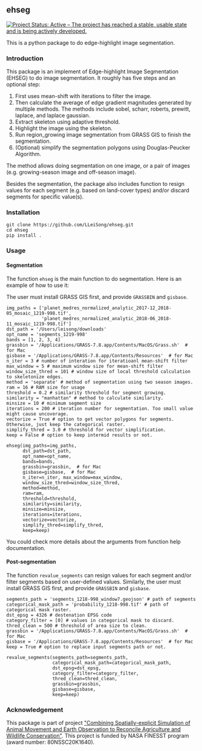 ## ehseg
[![Project Status: Active – The project has reached a stable, usable state and is being actively developed.](https://www.repostatus.org/badges/latest/active.svg)](https://www.repostatus.org/#active)

This is a python package to do edge-highlight image segmentation.

### Introduction

This package is an implement of Edge-highlight Image Segmentation (EHSEG) to do image segmentation.
It roughly has five steps and an optional step:
1. First uses mean-shift with iterations to filter the image.
2. Then calculate the average of edge gradient magnitudes generated by multiple methods. The methods include sobel, scharr, roberts,
    prewitt, laplace, and laplace gaussian.
3. Extract skeleton using adaptive threshold.
4. Highlight the image using the skeleton.
5. Run region_growing image segmentation from GRASS GIS to finish the segmentation.
6. (Optional) simplify the segmentation polygons using Douglas-Peucker Algorithm.

The method allows doing segmentation on one image, or a pair of images (e.g. growing-season image and off-season image).

Besides the segmentation, the package also includes function to resign values for each segment (e.g. based on land-cover types) and/or discard segments for specific value(s).

### Installation

```
git clone https://github.com/LLeiSong/ehseg.git
cd ehseg
pip install .
```

### Usage
#### Segmentation
The function `ehseg` is the main function to do segmentation. Here is an example of how to use it:

The user must install GRASS GIS first, and provide `GRASSBIN` and `gisbase`.

```
img_paths = ['planet_medres_normalized_analytic_2017-12_2018-05_mosaic_1219-998.tif',
             'planet_medres_normalized_analytic_2018-06_2018-11_mosaic_1219-998.tif']
dst_path = '/Users/leisong/downloads'
opt_name = 'segments_1219-998'
bands = [1, 2, 3, 4]
grassbin = '/Applications/GRASS-7.8.app/Contents/MacOS/Grass.sh'  # for Mac
gisbase = '/Applications/GRASS-7.8.app/Contents/Resources'  # for Mac
n_iter = 3 # number of interation for iteratioanl mean-shift filter
max_window = 5 # maximum window size for mean-shift filter
window_size_thred = 101 # window size of local threshold calculation to skeletonize edges.
method = 'separate' # method of segmentation using two season images.
ram = 16 # RAM size for usage
threshold = 0.2 # similarity threshold for segment growing.
similarity = "manhattan" # method to calculate similarity.
minsize = 10 # minimum segment size
iterations = 200 # iteration number for segmentation. Too small value might cause uncoverage.
vectorize = True # option to get vector polygons for segments. Otherwise, just keep the categorical raster.
simplify_thred = 3.0 # threshold for vector simplification.
keep = False # option to keep intermid results or not.

ehseg(img_paths=img_paths,
      dst_path=dst_path,
      opt_name=opt_name,
      bands=bands,
      grassbin=grassbin,  # for Mac
      gisbase=gisbase,  # for Mac
      n_iter=n_iter, max_window=max_window,
      window_size_thred=window_size_thred,
      method=method,
      ram=ram,
      threshold=threshold,
      similarity=similarity,
      minsize=minsize,
      iterations=iterations,
      vectorize=vectorize,
      simplify_thred=simplify_thred,
      keep=keep)
```

You could check more details about the arguments from function help documentation.

#### Post-segmentation

The function `revalue_segments` can resign values for each segment and/or filter segments based on user-defined values.
Similarly, the user must install GRASS GIS first, and provide `GRASSBIN` and `gisbase`.

```
segments_path = 'segments_1218-998_window7.geojson' # path of segments
categorical_mask_path = 'probability_1218-998.tif' # path of categorical mask raster.
dst_epsg = 4326 # destenation EPSG code
category_filter = [0] # values in categorical mask to discard.
thred_clean = 500 # threshold of area size to clean.
grassbin = '/Applications/GRASS-7.8.app/Contents/MacOS/Grass.sh'  # for Mac
gisbase = '/Applications/GRASS-7.8.app/Contents/Resources'  # for Mac
keep = True # option to replace input segments path or not.

revalue_segments(segments_path=segments_path,
                 categorical_mask_path=categorical_mask_path,
                 dst_epsg=dst_epsg,
                 category_filter=category_filter,
                 thred_clean=thred_clean,
                 grassbin=grassbin,
                 gisbase=gisbase,
                 keep=keep)
```

### Acknowledgement

This package is part of project ["Combining Spatially-explicit Simulation of Animal Movement and Earth Observation to Reconcile Agriculture and Wildlife Conservation"](https://github.com/users/LLeiSong/projects/2).
This project is funded by NASA FINESST program (award number: 80NSSC20K1640).
